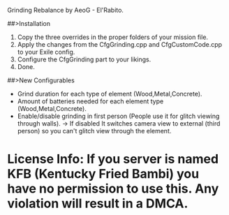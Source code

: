 Grinding Rebalance by AeoG - El'Rabito. 


##>Installation

1. Copy the three overrides in the proper folders of your mission file. 
2. Apply the changes from the CfgGrinding.cpp and CfgCustomCode.cpp to your Exile config. 
3. Configure the CfgGrinding part to your likings.
4. Done.

##>New Configurables

- Grind duration for each type of element (Wood,Metal,Concrete).
- Amount of batteries needed for each element type (Wood,Metal,Concrete).
- Enable/disable grinding in first person (People use it for glitch viewing through walls).
-> If disabled It switches camera view to external (third person) so you can't glitch view through the element.


# License Info: If you server is named KFB (Kentucky Fried Bambi) you have no permission to use this. Any violation will result in a DMCA.
